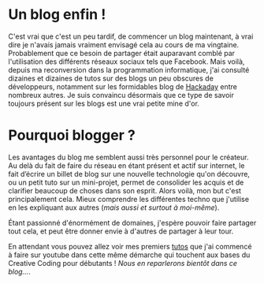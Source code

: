 # Un blog enfin !
C'est vrai que c'est un peu tardif, de commencer un blog maintenant, à vrai dire je n'avais jamais vraiment envisagé cela au cours de ma vingtaine. Probablement que ce besoin de partager était auparavant comblé par l'utilisation des différents réseaux sociaux tels que Facebook.
Mais voilà, depuis ma reconversion dans la programmation informatique, j'ai consulté dizaines et dizaines de tutos sur des blogs un peu obscures de développeurs, notamment sur les formidables blog de [Hackaday](https://hackaday.com/) entre nombreux autres. Je suis convaincu désormais que ce type de savoir toujours présent sur les blogs est une vrai petite mine d'or.

# Pourquoi blogger ?

Les avantages du blog me semblent aussi très personnel pour le créateur. Au delà du fait de faire du réseau en étant présent et actif sur internet, le fait d’écrire un billet de blog sur une nouvelle technologie qu'on découvre, ou un petit tuto sur un mini-projet, permet de consolider les acquis et de clarifier beaucoup de choses dans son esprit.
Alors voilà, mon but c'est principalement cela. Mieux comprendre les différentes techno que j'utilise en les expliquant aux autres (*mais aussi et surtout à moi-même*).

Étant passionné d'énormément de domaines, j'espère pouvoir faire partager tout cela, et peut être donner envie à d'autres de partager à leur tour.

En attendant vous pouvez allez voir mes premiers [tutos](https://www.youtube.com/channel/UCeEYyPHHGLEZAMCFhcWzxDw) que j'ai commencé à faire sur youtube dans cette même démarche qui touchent aux bases du Creative Coding pour débutants ! *Nous en reparlerons bientôt dans ce blog...*.